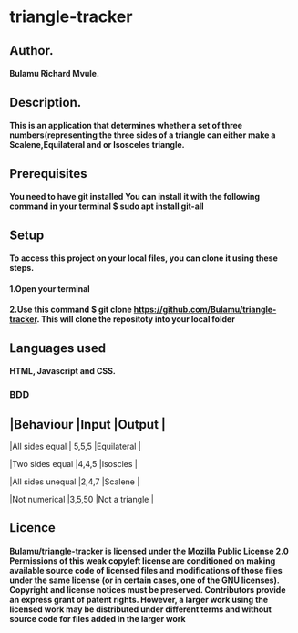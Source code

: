 # triangle-tracker

## Author.
#### Bulamu Richard Mvule.

## Description.
#### This is an application that determines whether a set of three numbers(representing the three sides of a triangle can either make a Scalene,Equilateral and or Isosceles triangle.
## Prerequisites
#### You need to have git installed You can install it with the following command in your terminal $ sudo apt install git-all

## Setup
#### To access this project on your local files, you can clone it using these steps.
#### 1.Open your terminal
#### 2.Use this command $ git clone https://github.com/Bulamu/triangle-tracker. This will clone the repositoty into your local folder

## Languages used
#### HTML, Javascript and CSS.

### BDD

  |Behaviour         |Input       |Output         |
  -------------------------------------------------
  |All sides equal   | 5,5,5      |Equilateral    |

  |Two sides equal   |4,4,5       |Isoscles       |

  |All sides unequal |2,4,7       |Scalene        |

  |Not numerical     |3,5,50      |Not a triangle |

## Licence
#### Bulamu/triangle-tracker is licensed under the Mozilla Public License 2.0 Permissions of this weak copyleft license are conditioned on making available source code of licensed files and modifications of those files under the same license (or in certain cases, one of the GNU licenses). Copyright and license notices must be preserved. Contributors provide an express grant of patent rights. However, a larger work using the licensed work may be distributed under different terms and without source code for files added in the larger work
